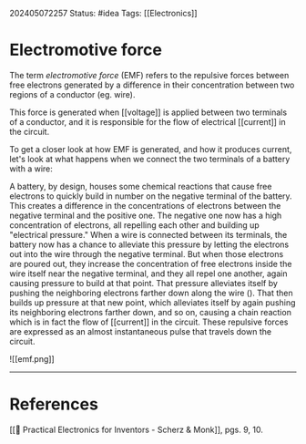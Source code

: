 202405072257
Status: #idea
Tags: [[Electronics]]

# Electromotive force

The term *electromotive force* (EMF) refers to the repulsive forces between free electrons generated by a difference in their concentration between two regions of a conductor (eg. wire).

This force is generated when [[voltage]] is applied between two terminals of a conductor, and it is responsible for the flow of electrical [[current]] in the circuit.

To get a closer look at how EMF is generated, and how it produces current, let's look at what happens when we connect the two terminals of a battery with a wire:

A battery, by design, houses some chemical reactions that cause free electrons to quickly build in number on the negative terminal of the battery. This creates a difference in the concentrations of electrons between the negative terminal and the positive one. The negative one now has a high concentration of electrons, all repelling each other and building up "electrical pressure." When a wire is connected between its terminals, the battery now has a chance to alleviate this pressure by letting the electrons out into the wire through the negative terminal. But when those electrons are poured out, they increase the concentration of free electrons inside the wire itself near the negative terminal, and they all repel one another, again causing pressure to build at that point. That pressure alleviates itself by pushing the neighboring electrons farther down along the wire (). That then builds up pressure at that new point, which alleviates itself by again pushing its neighboring electrons farther down, and so on, causing a chain reaction which is in fact the flow of [[current]] in the circuit. These repulsive forces are expressed as an almost instantaneous pulse that travels down the circuit.


![[emf.png]]

___
# References
[[📕 Practical Electronics for Inventors - Scherz & Monk]], pgs. 9, 10.